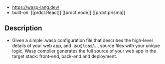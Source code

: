 
- https://wasp-lang.dev/
- built-on: [[prdct.React]] [[prdct.node]] [[prdct.prisma]]

## Description

- Given a simple .wasp configuration file that describes the high-level details of your web app, and .js(x)/.css/..., source files with your unique logic, Wasp compiler generates the full source of your web app in the target stack: front-end, back-end and deployment.
